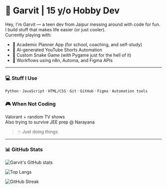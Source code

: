 # 🧠 Garvit | 15 y/o Hobby Dev

Hey, I'm Garvit — a teen dev from Jaipur messing around with code for fun.  
I build stuff that makes life easier (or just cooler).  
Currently playing with:

- 🎯 Academic Planner App (for school, coaching, and self-study)
- 🧠 AI-generated YouTube Shorts Automation
- 🐍 Custom Snake Game (with Pygame just for the hell of it)
- 🔁 Workflows using n8n, Automa, and Figma APIs

---

### 💻 Stuff I Use  
`Python` · `JavaScript` · `HTML/CSS` · `Git` · `GitHub` · `Figma` · `Automation tools`

### 🎮 When Not Coding  
Valorant + random TV shows  
Also trying to survive JEE prep @ Narayana 

> ✨ Just doing things

---

### 📊 GitHub Stats

![Garvit's GitHub stats](https://github-readme-stats.vercel.app/api?username=GarvitSinghal1&show_icons=true&theme=radical)

![Top Langs](https://github-readme-stats.vercel.app/api/top-langs/?username=GarvitSinghal1&layout=compact&theme=radical)

![GitHub Streak](https://streak-stats.demolab.com/?user=GarvitSinghal1&theme=radical)
